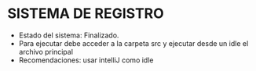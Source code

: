 <h1> SISTEMA DE REGISTRO </h1>

- Estado del sistema: Finalizado.
- Para ejecutar debe acceder a la carpeta src y ejecutar desde un idle el archivo principal
- Recomendaciones: usar intelliJ como idle
